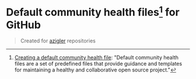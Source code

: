 # Default community health files[^1] for GitHub

> Created for [azigler](https://github.com/azigler) repositories

[^1]: [Creating a default community health file](https://docs.github.com/en/communities/setting-up-your-project-for-healthy-contributions/creating-a-default-community-health-file): "Default community health files are a set of predefined files that provide guidance and templates for maintaining a healthy and collaborative open source project."
